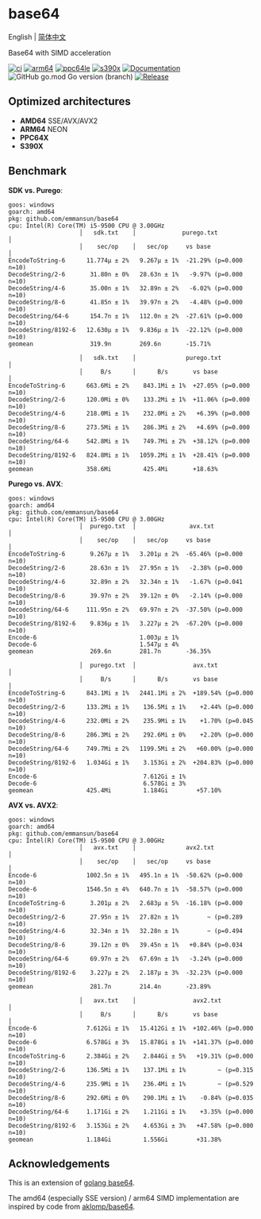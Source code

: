 # base64
English | [简体中文](README-CN.md)

Base64 with SIMD acceleration

[![ci](https://github.com/emmansun/base64/actions/workflows/ci.yml/badge.svg)](https://github.com/emmansun/base64/actions/workflows/ci.yml)
[![arm64](https://github.com/emmansun/base64/actions/workflows/arm64_qemu.yml/badge.svg)](https://github.com/emmansun/base64/actions/workflows/arm64_qemu.yml)
[![ppc64le](https://github.com/emmansun/base64/actions/workflows/ppc64le_qemu.yml/badge.svg)](https://github.com/emmansun/base64/actions/workflows/ppc64le_qemu.yml)
[![s390x](https://github.com/emmansun/base64/actions/workflows/s390x_qemu.yml/badge.svg)](https://github.com/emmansun/base64/actions/workflows/s390x_qemu.yml)
[![Documentation](https://godoc.org/github.com/emmansun/base64?status.svg)](https://godoc.org/github.com/emmansun/base64)
![GitHub go.mod Go version (branch)](https://img.shields.io/github/go-mod/go-version/emmansun/base64)
[![Release](https://img.shields.io/github/release/emmansun/base64/all.svg)](https://github.com/emmansun/base64/releases)

## Optimized architectures
- **AMD64** SSE/AVX/AVX2
- **ARM64** NEON
- **PPC64X**
- **S390X**

## Benchmark
**SDK vs. Purego**:
```
goos: windows
goarch: amd64
pkg: github.com/emmansun/base64
cpu: Intel(R) Core(TM) i5-9500 CPU @ 3.00GHz
                    │   sdk.txt    │             purego.txt              │
                    │    sec/op    │   sec/op     vs base                │
EncodeToString-6      11.774µ ± 2%   9.267µ ± 1%  -21.29% (p=0.000 n=10)
DecodeString/2-6       31.80n ± 0%   28.63n ± 1%   -9.97% (p=0.000 n=10)
DecodeString/4-6       35.00n ± 1%   32.89n ± 2%   -6.02% (p=0.000 n=10)
DecodeString/8-6       41.85n ± 1%   39.97n ± 2%   -4.48% (p=0.000 n=10)
DecodeString/64-6      154.7n ± 1%   112.0n ± 2%  -27.61% (p=0.000 n=10)
DecodeString/8192-6   12.630µ ± 1%   9.836µ ± 1%  -22.12% (p=0.000 n=10)
geomean                319.9n        269.6n       -15.71%

                    │   sdk.txt    │              purego.txt               │
                    │     B/s      │      B/s       vs base                │
EncodeToString-6      663.6Mi ± 2%    843.1Mi ± 1%  +27.05% (p=0.000 n=10)
DecodeString/2-6      120.0Mi ± 0%    133.2Mi ± 1%  +11.06% (p=0.000 n=10)
DecodeString/4-6      218.0Mi ± 1%    232.0Mi ± 2%   +6.39% (p=0.000 n=10)
DecodeString/8-6      273.5Mi ± 1%    286.3Mi ± 2%   +4.69% (p=0.000 n=10)
DecodeString/64-6     542.8Mi ± 1%    749.7Mi ± 2%  +38.12% (p=0.000 n=10)
DecodeString/8192-6   824.8Mi ± 1%   1059.2Mi ± 1%  +28.41% (p=0.000 n=10)
geomean               358.6Mi         425.4Mi       +18.63%
```
**Purego vs. AVX**:
```
goos: windows
goarch: amd64
pkg: github.com/emmansun/base64
cpu: Intel(R) Core(TM) i5-9500 CPU @ 3.00GHz
                    │  purego.txt  │               avx.txt               │
                    │    sec/op    │   sec/op     vs base                │
EncodeToString-6       9.267µ ± 1%   3.201µ ± 2%  -65.46% (p=0.000 n=10)
DecodeString/2-6       28.63n ± 1%   27.95n ± 1%   -2.38% (p=0.000 n=10)
DecodeString/4-6       32.89n ± 2%   32.34n ± 1%   -1.67% (p=0.041 n=10)
DecodeString/8-6       39.97n ± 2%   39.12n ± 0%   -2.14% (p=0.000 n=10)
DecodeString/64-6     111.95n ± 2%   69.97n ± 2%  -37.50% (p=0.000 n=10)
DecodeString/8192-6    9.836µ ± 1%   3.227µ ± 2%  -67.20% (p=0.000 n=10)
Encode-6                             1.003µ ± 1%
Decode-6                             1.547µ ± 4%
geomean                269.6n        281.7n       -36.35%

                    │  purego.txt  │                avx.txt                 │
                    │     B/s      │      B/s       vs base                 │
EncodeToString-6      843.1Mi ± 1%   2441.1Mi ± 2%  +189.54% (p=0.000 n=10)
DecodeString/2-6      133.2Mi ± 1%    136.5Mi ± 1%    +2.44% (p=0.000 n=10)
DecodeString/4-6      232.0Mi ± 2%    235.9Mi ± 1%    +1.70% (p=0.045 n=10)
DecodeString/8-6      286.3Mi ± 2%    292.6Mi ± 0%    +2.20% (p=0.000 n=10)
DecodeString/64-6     749.7Mi ± 2%   1199.5Mi ± 2%   +60.00% (p=0.000 n=10)
DecodeString/8192-6   1.034Gi ± 1%    3.153Gi ± 2%  +204.83% (p=0.000 n=10)
Encode-6                              7.612Gi ± 1%
Decode-6                              6.578Gi ± 3%
geomean               425.4Mi         1.184Gi        +57.10%
```

**AVX vs. AVX2**:
```
goos: windows
goarch: amd64
pkg: github.com/emmansun/base64
cpu: Intel(R) Core(TM) i5-9500 CPU @ 3.00GHz
                    │   avx.txt    │              avx2.txt               │
                    │    sec/op    │   sec/op     vs base                │
Encode-6              1002.5n ± 1%   495.1n ± 1%  -50.62% (p=0.000 n=10)
Decode-6              1546.5n ± 4%   640.7n ± 1%  -58.57% (p=0.000 n=10)
EncodeToString-6       3.201µ ± 2%   2.683µ ± 5%  -16.18% (p=0.000 n=10)
DecodeString/2-6       27.95n ± 1%   27.82n ± 1%        ~ (p=0.289 n=10)
DecodeString/4-6       32.34n ± 1%   32.28n ± 1%        ~ (p=0.494 n=10)
DecodeString/8-6       39.12n ± 0%   39.45n ± 1%   +0.84% (p=0.034 n=10)
DecodeString/64-6      69.97n ± 2%   67.69n ± 1%   -3.24% (p=0.000 n=10)
DecodeString/8192-6    3.227µ ± 2%   2.187µ ± 3%  -32.23% (p=0.000 n=10)
geomean                281.7n        214.4n       -23.89%

                    │   avx.txt    │                avx2.txt                │
                    │     B/s      │      B/s       vs base                 │
Encode-6              7.612Gi ± 1%   15.412Gi ± 1%  +102.46% (p=0.000 n=10)
Decode-6              6.578Gi ± 3%   15.878Gi ± 1%  +141.37% (p=0.000 n=10)
EncodeToString-6      2.384Gi ± 2%    2.844Gi ± 5%   +19.31% (p=0.000 n=10)
DecodeString/2-6      136.5Mi ± 1%    137.1Mi ± 1%         ~ (p=0.315 n=10)
DecodeString/4-6      235.9Mi ± 1%    236.4Mi ± 1%         ~ (p=0.529 n=10)
DecodeString/8-6      292.6Mi ± 0%    290.1Mi ± 1%    -0.84% (p=0.035 n=10)
DecodeString/64-6     1.171Gi ± 2%    1.211Gi ± 1%    +3.35% (p=0.000 n=10)
DecodeString/8192-6   3.153Gi ± 2%    4.653Gi ± 3%   +47.58% (p=0.000 n=10)
geomean               1.184Gi         1.556Gi        +31.38%
```
## Acknowledgements
This is an extension of [golang base64](https://github.com/golang/go/tree/master/src/encoding/base64).

The amd64 (especially SSE version) / arm64 SIMD implementation are inspired by code from [aklomp/base64](https://github.com/aklomp/base64). 